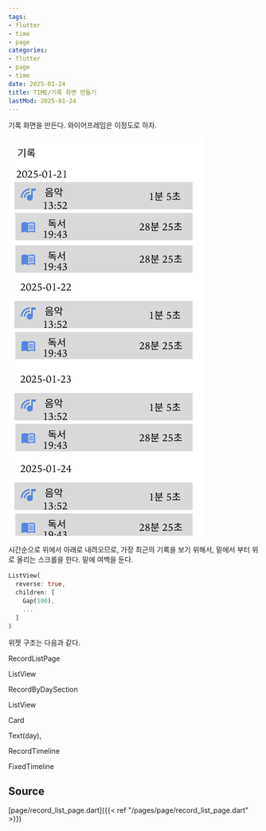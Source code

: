 ```yaml
---
tags:
- flutter
- time
- page
categories:
- flutter
- page
- time
date: 2025-01-24
title: TIME/기록 화면 만들기
lastMod: 2025-01-24
---
```



기록 화면을 만든다. 와이어프레임은 이정도로 하자.

![RecordPage.png](/assets/recordpage_1737685497865_0.png)

시간순으로 위에서 아래로 내려오므로, 가장 최근의 기록을 보기 위해서, 밑에서 부터 위로 올리는 스크롤을 한다. 밑에 여백을 둔다.

```dart
ListView(
  reverse: true,
  children: [
    Gap(100),
    ...
  ]
)  
```



위젯 구조는 다음과 같다.



RecordListPage

ListView

RecordByDaySection

ListView

Card

Text(day),

RecordTimeline

FixedTimeline























## Source

[page/record_list_page.dart]({{< ref "/pages/page/record_list_page.dart" >}})






